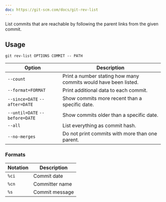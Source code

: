 ```yaml
---
doc: https://git-scm.com/docs/git-rev-list
---
```


List commits that are reachable by following the parent links from the given commit.

## Usage

```shell
git rev-list OPTIONS COMMIT -- PATH
```

| Option | Description |
| --- | --- |
| `--count` | Print a number stating how many commits would have been listed. |
| `--format=FORMAT` | Print additional data to each commit. |
| `--since=DATE` `--after=DATE` | Show commits more recent than a specific date. |
| `--until=DATE` `--before=DATE` | Show commits older than a specific date. |
| `--all` | List everything as commit hash. |
| `--no-merges` | Do not print commits with more than one parent. |

### Formats

| Notation | Description |
| --- | --- |
| `%ci` | Commit date |
| `%cn` | Committer name |
| `%s` | Commit message |

